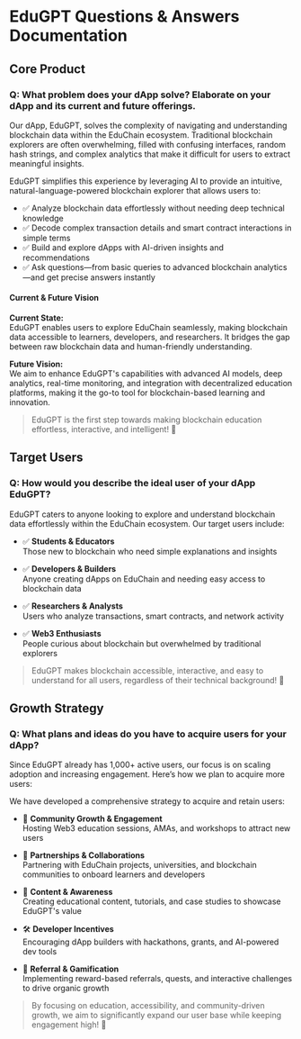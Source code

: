 # EduGPT Questions & Answers Documentation

## Core Product

### Q: What problem does your dApp solve? Elaborate on your dApp and its current and future offerings.

Our dApp, EduGPT, solves the complexity of navigating and understanding blockchain data within the EduChain ecosystem. Traditional blockchain explorers are often overwhelming, filled with confusing interfaces, random hash strings, and complex analytics that make it difficult for users to extract meaningful insights.

EduGPT simplifies this experience by leveraging AI to provide an intuitive, natural-language-powered blockchain explorer that allows users to:

- ✅ Analyze blockchain data effortlessly without needing deep technical knowledge
- ✅ Decode complex transaction details and smart contract interactions in simple terms
- ✅ Build and explore dApps with AI-driven insights and recommendations
- ✅ Ask questions—from basic queries to advanced blockchain analytics—and get precise answers instantly

#### Current & Future Vision

**Current State:**  
EduGPT enables users to explore EduChain seamlessly, making blockchain data accessible to learners, developers, and researchers. It bridges the gap between raw blockchain data and human-friendly understanding.

**Future Vision:**  
We aim to enhance EduGPT's capabilities with advanced AI models, deep analytics, real-time monitoring, and integration with decentralized education platforms, making it the go-to tool for blockchain-based learning and innovation.

> EduGPT is the first step towards making blockchain education effortless, interactive, and intelligent! 🚀

## Target Users

### Q: How would you describe the ideal user of your dApp EduGPT?

EduGPT caters to anyone looking to explore and understand blockchain data effortlessly within the EduChain ecosystem. Our target users include:

- ✅ **Students & Educators**  
  Those new to blockchain who need simple explanations and insights

- ✅ **Developers & Builders**  
  Anyone creating dApps on EduChain and needing easy access to blockchain data

- ✅ **Researchers & Analysts**  
  Users who analyze transactions, smart contracts, and network activity

- ✅ **Web3 Enthusiasts**  
  People curious about blockchain but overwhelmed by traditional explorers

> EduGPT makes blockchain accessible, interactive, and easy to understand for all users, regardless of their technical background! 🚀

## Growth Strategy

### Q: What plans and ideas do you have to acquire users for your dApp?

Since EduGPT already has 1,000+ active users, our focus is on scaling adoption and increasing engagement. Here’s how we plan to acquire more users:

We have developed a comprehensive strategy to acquire and retain users:

- 🚀 **Community Growth & Engagement**  
  Hosting Web3 education sessions, AMAs, and workshops to attract new users

- 🔗 **Partnerships & Collaborations**  
  Partnering with EduChain projects, universities, and blockchain communities to onboard learners and developers

- 📢 **Content & Awareness**  
  Creating educational content, tutorials, and case studies to showcase EduGPT's value

- 🛠️ **Developer Incentives**  
  Encouraging dApp builders with hackathons, grants, and AI-powered dev tools

- 🎯 **Referral & Gamification**  
  Implementing reward-based referrals, quests, and interactive challenges to drive organic growth

> By focusing on education, accessibility, and community-driven growth, we aim to significantly expand our user base while keeping engagement high! 🚀